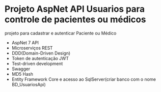 # Projeto AspNet API Usuarios para controle de pacientes ou médicos
  projeto para cadastrar e autenticar Paciente ou Médico
 
* AspNet 7 API
* Microserviços REST
* DDD(Domain-Driven Design)
* Token de autenticação JWT
* Test-driven development
* Swagger
* MD5 Hash
* Entity Framework Core e acesso ao SqlServer(criar banco com o nome BD_UsuariosApi)
